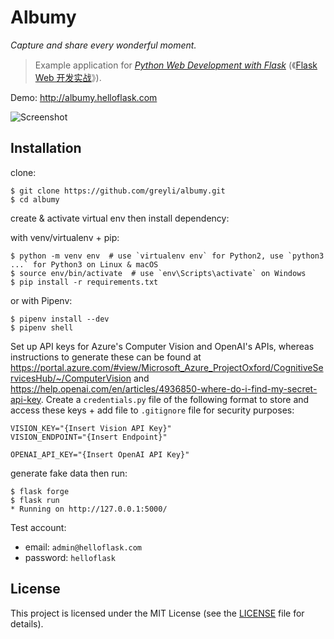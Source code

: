 # Albumy

*Capture and share every wonderful moment.*

> Example application for *[Python Web Development with Flask](https://helloflask.com/en/book/1)* (《[Flask Web 开发实战](https://helloflask.com/book/1)》).

Demo: http://albumy.helloflask.com

![Screenshot](https://helloflask.com/screenshots/albumy.png)

## Installation

clone:
```
$ git clone https://github.com/greyli/albumy.git
$ cd albumy
```
create & activate virtual env then install dependency:

with venv/virtualenv + pip:
```
$ python -m venv env  # use `virtualenv env` for Python2, use `python3 ...` for Python3 on Linux & macOS
$ source env/bin/activate  # use `env\Scripts\activate` on Windows
$ pip install -r requirements.txt
```
or with Pipenv:
```
$ pipenv install --dev
$ pipenv shell
```
Set up API keys for Azure's Computer Vision and OpenAI's APIs, whereas instructions to generate these can be found at https://portal.azure.com/#view/Microsoft_Azure_ProjectOxford/CognitiveServicesHub/~/ComputerVision and https://help.openai.com/en/articles/4936850-where-do-i-find-my-secret-api-key. Create a `credentials.py` file of the following format to store and access these keys + add file to `.gitignore` file for security purposes:
```
VISION_KEY="{Insert Vision API Key}"
VISION_ENDPOINT="{Insert Endpoint}"

OPENAI_API_KEY="{Insert OpenAI API Key}"
```
generate fake data then run:
```
$ flask forge
$ flask run
* Running on http://127.0.0.1:5000/
```
Test account:
* email: `admin@helloflask.com`
* password: `helloflask`

## License

This project is licensed under the MIT License (see the
[LICENSE](LICENSE) file for details).
